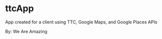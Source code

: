 # ttcApp
App created for a client using TTC, Google Maps, and Google Places APIs

By: We Are Amazing
